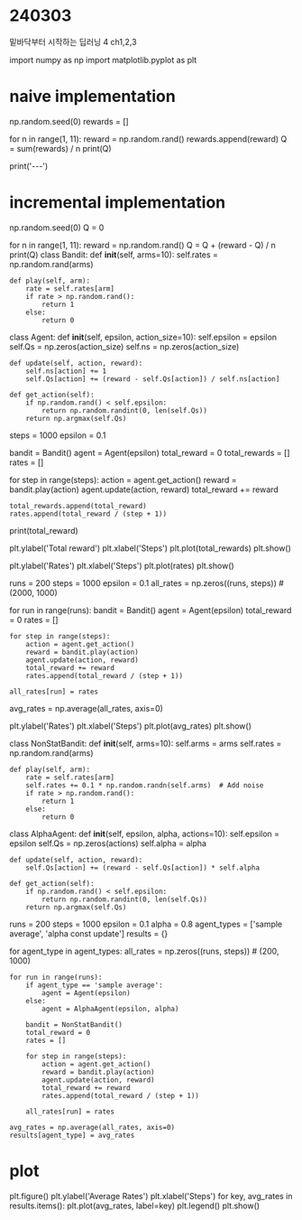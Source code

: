# 240303
밑바닥부터 시작하는 딥러닝 4 ch1,2,3


import numpy as np
import matplotlib.pyplot as plt

# naive implementation
np.random.seed(0)
rewards = []

for n in range(1, 11):
    reward = np.random.rand()
    rewards.append(reward)
    Q = sum(rewards) / n
    print(Q)

print('---')

# incremental implementation
np.random.seed(0)
Q = 0

for n in range(1, 11):
    reward = np.random.rand()
    Q = Q + (reward - Q) / n
    print(Q)
class Bandit:
    def __init__(self, arms=10):
        self.rates = np.random.rand(arms)

    def play(self, arm):
        rate = self.rates[arm]
        if rate > np.random.rand():
            return 1
        else:
            return 0


class Agent:
    def __init__(self, epsilon, action_size=10):
        self.epsilon = epsilon
        self.Qs = np.zeros(action_size)
        self.ns = np.zeros(action_size)

    def update(self, action, reward):
        self.ns[action] += 1
        self.Qs[action] += (reward - self.Qs[action]) / self.ns[action]

    def get_action(self):
        if np.random.rand() < self.epsilon:
            return np.random.randint(0, len(self.Qs))
        return np.argmax(self.Qs)


steps = 1000
epsilon = 0.1

bandit = Bandit()
agent = Agent(epsilon)
total_reward = 0
total_rewards = []
rates = []

for step in range(steps):
    action = agent.get_action()
    reward = bandit.play(action)
    agent.update(action, reward)
    total_reward += reward

    total_rewards.append(total_reward)
    rates.append(total_reward / (step + 1))

print(total_reward)

plt.ylabel('Total reward')
plt.xlabel('Steps')
plt.plot(total_rewards)
plt.show()

plt.ylabel('Rates')
plt.xlabel('Steps')
plt.plot(rates)
plt.show()    

runs = 200
steps = 1000
epsilon = 0.1
all_rates = np.zeros((runs, steps))  # (2000, 1000)

for run in range(runs):
    bandit = Bandit()
    agent = Agent(epsilon)
    total_reward = 0
    rates = []

    for step in range(steps):
        action = agent.get_action()
        reward = bandit.play(action)
        agent.update(action, reward)
        total_reward += reward
        rates.append(total_reward / (step + 1))

    all_rates[run] = rates

avg_rates = np.average(all_rates, axis=0)

plt.ylabel('Rates')
plt.xlabel('Steps')
plt.plot(avg_rates)
plt.show()

class NonStatBandit:
    def __init__(self, arms=10):
        self.arms = arms
        self.rates = np.random.rand(arms)

    def play(self, arm):
        rate = self.rates[arm]
        self.rates += 0.1 * np.random.randn(self.arms)  # Add noise
        if rate > np.random.rand():
            return 1
        else:
            return 0


class AlphaAgent:
    def __init__(self, epsilon, alpha, actions=10):
        self.epsilon = epsilon
        self.Qs = np.zeros(actions)
        self.alpha = alpha

    def update(self, action, reward):
        self.Qs[action] += (reward - self.Qs[action]) * self.alpha

    def get_action(self):
        if np.random.rand() < self.epsilon:
            return np.random.randint(0, len(self.Qs))
        return np.argmax(self.Qs)


runs = 200
steps = 1000
epsilon = 0.1
alpha = 0.8
agent_types = ['sample average', 'alpha const update']
results = {}

for agent_type in agent_types:
    all_rates = np.zeros((runs, steps))  # (200, 1000)

    for run in range(runs):
        if agent_type == 'sample average':
            agent = Agent(epsilon)
        else:
            agent = AlphaAgent(epsilon, alpha)

        bandit = NonStatBandit()
        total_reward = 0
        rates = []

        for step in range(steps):
            action = agent.get_action()
            reward = bandit.play(action)
            agent.update(action, reward)
            total_reward += reward
            rates.append(total_reward / (step + 1))

        all_rates[run] = rates

    avg_rates = np.average(all_rates, axis=0)
    results[agent_type] = avg_rates

# plot
plt.figure()
plt.ylabel('Average Rates')
plt.xlabel('Steps')
for key, avg_rates in results.items():
    plt.plot(avg_rates, label=key)
plt.legend()
plt.show()

